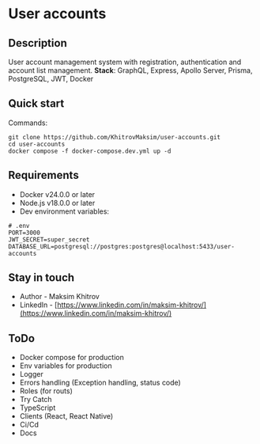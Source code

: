 # User accounts

## Description
User account management system with registration, authentication and account list management.
**Stack**: GraphQL, Express, Apollo Server, Prisma, PostgreSQL, JWT, Docker

## Quick start
Commands:
```shell
git clone https://github.com/KhitrovMaksim/user-accounts.git
cd user-accounts
docker compose -f docker-compose.dev.yml up -d
```
## Requirements
- Docker v24.0.0 or later
- Node.js v18.0.0 or later
- Dev environment variables:
```dotenv
# .env
PORT=3000
JWT_SECRET=super_secret
DATABASE_URL=postgresql://postgres:postgres@localhost:5433/user-accounts
```
## Stay in touch

- Author - Maksim Khitrov
- LinkedIn - [https://www.linkedin.com/in/maksim-khitrov/](https://www.linkedin.com/in/maksim-khitrov/)


## ToDo
- Docker compose for production
- Env variables for production
- Logger
- Errors handling (Exception handling, status code)
- Roles (for routs)
- Try Catch
- TypeScript
- Clients (React, React Native)
- Ci/Cd
- Docs
